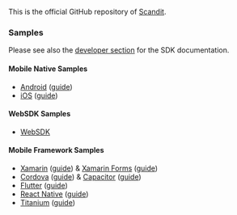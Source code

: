 This is the official GitHub repository of [Scandit](http://www.scandit.com).

### Samples
Please see also the [developer section](https://www.scandit.com/developers/) for the SDK documentation.

#### Mobile Native Samples
* [Android](https://github.com/Scandit/datacapture-android-samples) ([guide](https://docs.scandit.com/data-capture-sdk/android/samples/run-samples.html))
* [iOS](https://github.com/Scandit/datacapture-android-samples) ([guide](https://docs.scandit.com/data-capture-sdk/ios/samples/run-samples.html))

#### WebSDK Samples
* [WebSDK](https://github.com/Scandit/barcodescanner-sdk-for-web-samples)

#### Mobile Framework Samples
* [Xamarin](https://github.com/Scandit/datacapture-xamarin-samples) ([guide](https://docs.scandit.com/data-capture-sdk/xamarin.ios/samples/run-samples.html)) & [Xamarin Forms](https://github.com/Scandit/datacapture-xamarin-forms-samples) ([guide](https://docs.scandit.com/data-capture-sdk/xamarin.forms/samples/run-samples.html))
* [Cordova](https://github.com/Scandit/datacapture-cordova-samples) ([guide](https://docs.scandit.com/data-capture-sdk/cordova/samples/run-samples.html)) & [Capacitor](https://github.com/Scandit/datacapture-capacitor-samples) ([guide](https://docs.scandit.com/data-capture-sdk/capacitor/samples/run-samples.html))
* [Flutter](https://github.com/Scandit/datacapture-flutter-samples) ([guide](https://docs.scandit.com/data-capture-sdk/flutter/samples/run-samples.html))
* [React Native](https://github.com/Scandit/datacapture-react-native-samples) ([guide](https://docs.scandit.com/data-capture-sdk/react-native/samples/run-samples.html))
* [Titanium](https://github.com/Scandit/datacapture-titanium-samples) ([guide](https://docs.scandit.com/data-capture-sdk/titanium/samples/run-samples.html))
